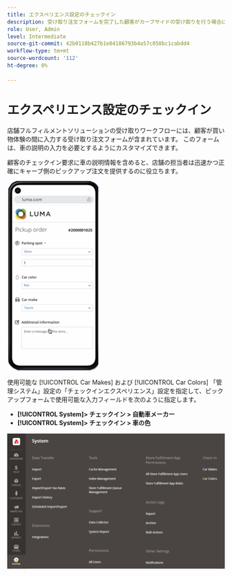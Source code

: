 ```yaml
---
title: エクスペリエンス設定のチェックイン
description: 受け取り注文フォームを完了した顧客がカーブサイドの受け取りを行う場合に、カーメーカーとモデルの選択を設定します。
role: User, Admin
level: Intermediate
source-git-commit: 42b0118b427b1e04186793b4a57c058bc1cabdd4
workflow-type: tm+mt
source-wordcount: '112'
ht-degree: 0%

---
```



# エクスペリエンス設定のチェックイン

店舗フルフィルメントソリューションの受け取りワークフローには、顧客が買い物体験の間に入力する受け取り注文フォームが含まれています。 このフォームは、車の説明の入力を必要とするようにカスタマイズできます。

顧客のチェックイン要求に車の説明情報を含めると、店舗の担当者は迅速かつ正確にキャーブ側のピックアップ注文を提供するのに役立ちます。

![[!DNL Check-In Experience Car Make] および [!DNL Model] カーブサイドピックアップの設定](assets/checkin-system-settings-car-options.png)

使用可能な [!UICONTROL Car Makes] および [!UICONTROL Car Colors] 「管理システム」設定の「チェックインエクスペリエンス」設定を指定して、ピックアップフォームで使用可能な入力フィールドを次のように指定します。

- **[!UICONTROL System]> チェックイン > 自動車メーカー**
- **[!UICONTROL System]> チェックイン > 車の色**

![[!DNL Check-In Experience system configuration for curbside pickup]](assets/check-in-experience-system-config.png)
